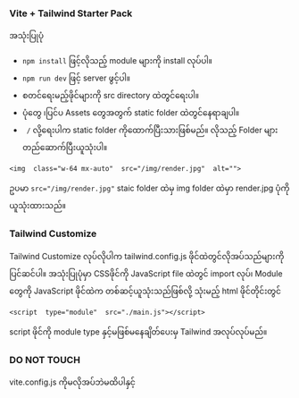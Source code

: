 ### Vite + Tailwind Starter Pack

အသုံးပြုပုံ
* `npm install` ဖြင့်လိုသည့် module များကို install လုပ်ပါ။
* `npm run dev` ဖြင့် server ဖွင့်ပါ။
* စတင်ရေးမည့်ဖိုင်များကို src directory ထဲတွင်ရေးပါ။
* ပုံတွေ ၊ပြင်ပ Assets တွေအတွက် static folder ထဲတွင်နေရာချပါ။ 
*    ` /` လို့ရေးပါက static folder ကိုထောက်ပြီးသားဖြစ်မည်။ လိုသည့် Folder များတည်ဆောက်ပြီးယူသုံးပါ။
```
<img  class="w-64 mx-auto"  src="/img/render.jpg"  alt="">
```
ဥပမာ `src="/img/render.jpg"` staic folder ထဲမှ img folder ထဲမှာ render.jpg ပုံကိုယူသုံးထားသည်။

### Tailwind Customize
Tailwind Customize လုပ်လိုပါက tailwind.config.js ဖိုင်ထဲတွင်လိုအပ်သည်များကိုပြင်ဆင်ပါ။
အသုံးပြုပုံမှာ CSSဖိုင်ကို JavaScript file ထဲတွင် import လုပ်၊ Module တွေကို JavaScript ဖိုင်ထဲက တစ်ဆင့်ယူသုံးသည်ဖြစ်လို့ သုံးမည့် html ဖိုင်တိုင်းတွင်

``` 
<script  type="module"  src="./main.js"></script>
```
script ဖိုင်ကို module type နှင့်မဖြစ်မနေချိတ်ပေးမှ Tailwind အလုပ်လုပ်မည်။


### DO NOT TOUCH
 vite.config.js ကိုမလိုအပ်ဘဲမထိပါနှင့်